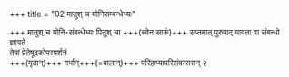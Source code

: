 +++
title = "02 मातुश् च योनिसम्बन्धेभ्यः"

+++
मातुश् च योनि-संबन्धेभ्यः पितुश् चा +++(स्वेन साकं)+++ सप्तमात् पुरुषाद् यावता वा संबन्धो ज्ञायते  
तेषां प्रेतेषूदकोपस्पर्शनं  
+++(मृतान्)+++ गर्भान्+++(=बालान्)+++ परिहाप्यापरिसंवत्सरान् २